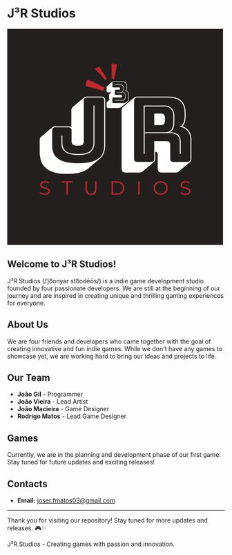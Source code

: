 # J³R Studios

![J³R Studios Logo](https://github.com/J-RStudio/.github/blob/main/J3R%20(5).png?raw=true)

## Welcome to J³R Studios!

J³R Studios (/ˈjo͞onyər sto͞odēōs/) is a indie game development studio founded by four passionate developers. We are still at the beginning of our journey and are inspired in creating unique and thrilling gaming experiences for everyone.

## About Us

We are four friends and developers who came together with the goal of creating innovative and fun indie games. While we don't have any games to showcase yet, we are working hard to bring our ideas and projects to life.

## Our Team

- **João Gil** - Programmer
- **João Vieira** - Lead Artist
- **João Macieira** - Game Designer
- **Rodrigo Matos** - Lead Game Designer

## Games

Currently, we are in the planning and development phase of our first game. Stay tuned for future updates and exciting releases!

## Contacts

- **Email:** joser.fmatos03@gmail.com

---

Thank you for visiting our repository! Stay tuned for more updates and releases. 🎮✨

J³R Studios - Creating games with passion and innovation.
